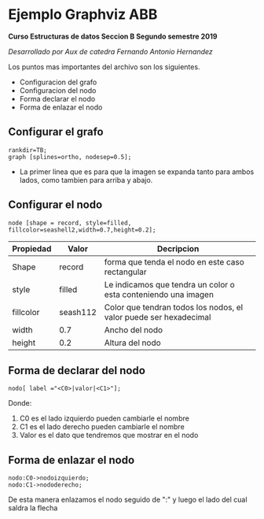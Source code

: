 # Ejemplo Graphviz ABB

**Curso Estructuras de datos Seccion B Segundo semestre 2019** 

*Desarrollado por Aux de catedra Fernando Antonio Hernandez*



Los puntos mas importantes del archivo son los siguientes.

 - Configuracion del grafo
 - Configuracion del nodo
 - Forma declarar el nodo
 - Forma de enlazar el nodo

## Configurar el grafo

    rankdir=TB;
    graph [splines=ortho, nodesep=0.5];

 - La primer linea que es para que la imagen se expanda tanto para ambos lados, como tambien para arriba y abajo.


## Configurar el nodo

    node [shape = record, style=filled, fillcolor=seashell2,width=0.7,height=0.2];
    

|Propiedad|Valor  |Decripcion|
|--|--|--|
|Shape|record|forma que tenda el nodo en este caso rectangular|
|style|filled|Le indicamos que tendra un color o esta conteniendo una imagen|
|fillcolor|seash112|Color que tendran todos los nodos, el valor puede ser hexadecimal
|width|0.7|Ancho del nodo
|height|0.2|Altura del nodo





## Forma de declarar del nodo

    nodo[ label ="<C0>|valor|<C1>"];
Donde:

 1.  C0 es el lado izquierdo pueden cambiarle el nombre
 2. C1 es el lado derecho pueden cambiarle el nombre
 3. Valor es el dato que tendremos que mostrar en el nodo 

## Forma de enlazar el nodo

    nodo:C0->nodoizquierdo;
    nodo:C1->nododerecho;
De esta manera enlazamos el nodo seguido de ":" y luego el lado del cual saldra la flecha



